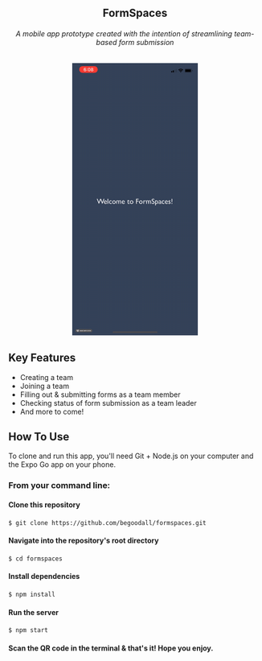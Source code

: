 <h2 align="center">FormSpaces</h2>
<h6 align="center">A mobile app prototype created with the intention of streamlining team-based form submission</h6>

<div align="center">
  <img src="demo/intro.gif" alt="Intro Page animation" width="250px">
</div>

## Key Features
* Creating a team
* Joining a team
* Filling out & submitting forms as a team member
* Checking status of form submission as a team leader
* And more to come!


## How To Use
To clone and run this app, you'll need Git + Node.js on your computer and the Expo Go app on your phone.

### From your command line:


#### Clone this repository
```
$ git clone https://github.com/begoodall/formspaces.git
```

#### Navigate into the repository's root directory
```
$ cd formspaces
```

#### Install dependencies
```
$ npm install
```

#### Run the server
```
$ npm start
```

#### Scan the QR code in the terminal & that's it! Hope you enjoy.
